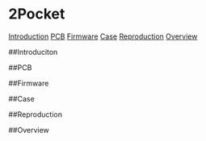 # 2Pocket

[Introduction](#Introduction)
[PCB](#PCB)
[Firmware](#Firmware)
[Case](#Case)
[Reproduction](#Reproduction)
[Overview](#Overview)

##Introduciton

##PCB

##Firmware

##Case

##Reproduction

##Overview
